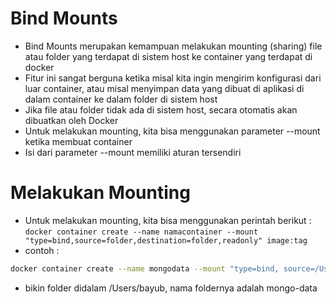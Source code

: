 # Bind Mounts

- Bind Mounts merupakan kemampuan melakukan mounting (sharing) file atau folder yang terdapat di sistem host ke container yang terdapat di docker
- Fitur ini sangat berguna ketika misal kita ingin mengirim konfigurasi dari luar container, atau misal menyimpan data yang dibuat di aplikasi di dalam container ke dalam folder di sistem host
- Jika file atau folder tidak ada di sistem host, secara otomatis akan dibuatkan oleh Docker
- Untuk melakukan mounting, kita bisa menggunakan parameter --mount ketika membuat container
- Isi dari parameter --mount memiliki aturan tersendiri

# Melakukan Mounting

- Untuk melakukan mounting, kita bisa menggunakan perintah berikut : `docker container create --name namacontainer --mount "type=bind,source=folder,destination=folder,readonly" image:tag`
- contoh :

```sh
docker container create --name mongodata --mount "type=bind, source=/Users/bayub/mongo-data, destination=/data/db" --publish 27018:27017 --env MONGO_INITDB_ROOT_USERNAME=bayu --env MONGO_INITDB_ROOT_PASSWORD=bayu mongo:latest
```

- bikin folder didalam /Users/bayub, nama foldernya adalah mongo-data
